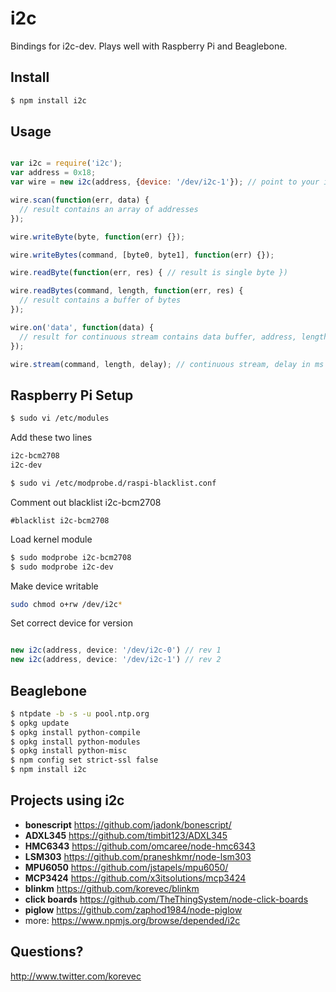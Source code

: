 # i2c

Bindings for i2c-dev. Plays well with Raspberry Pi and Beaglebone.

## Install

````bash
$ npm install i2c
````

## Usage

```javascript

var i2c = require('i2c');
var address = 0x18;
var wire = new i2c(address, {device: '/dev/i2c-1'}); // point to your i2c address, debug provides REPL interface

wire.scan(function(err, data) {
  // result contains an array of addresses
});

wire.writeByte(byte, function(err) {});

wire.writeBytes(command, [byte0, byte1], function(err) {});

wire.readByte(function(err, res) { // result is single byte })

wire.readBytes(command, length, function(err, res) {
  // result contains a buffer of bytes
});

wire.on('data', function(data) {
  // result for continuous stream contains data buffer, address, length, timestamp
});

wire.stream(command, length, delay); // continuous stream, delay in ms


````

## Raspberry Pi Setup


````bash
$ sudo vi /etc/modules
````

Add these two lines

````bash
i2c-bcm2708 
i2c-dev
````

````bash
$ sudo vi /etc/modprobe.d/raspi-blacklist.conf
````

Comment out blacklist i2c-bcm2708

````
#blacklist i2c-bcm2708
````

Load kernel module

````bash
$ sudo modprobe i2c-bcm2708
$ sudo modprobe i2c-dev
````

Make device writable 

````bash
sudo chmod o+rw /dev/i2c*
````

Set correct device for version

```javascript

new i2c(address, device: '/dev/i2c-0') // rev 1
new i2c(address, device: '/dev/i2c-1') // rev 2

````

## Beaglebone

````bash
$ ntpdate -b -s -u pool.ntp.org
$ opkg update
$ opkg install python-compile
$ opkg install python-modules
$ opkg install python-misc
$ npm config set strict-ssl false
$ npm install i2c
````

## Projects using i2c

- **bonescript** https://github.com/jadonk/bonescript/
- **ADXL345** https://github.com/timbit123/ADXL345 
- **HMC6343** https://github.com/omcaree/node-hmc6343
- **LSM303** https://github.com/praneshkmr/node-lsm303
- **MPU6050** https://github.com/jstapels/mpu6050/
- **MCP3424** https://github.com/x3itsolutions/mcp3424
- **blinkm** https://github.com/korevec/blinkm
- **click boards** https://github.com/TheThingSystem/node-click-boards
- **piglow** https://github.com/zaphod1984/node-piglow
- more: https://www.npmjs.org/browse/depended/i2c

## Questions?

http://www.twitter.com/korevec
